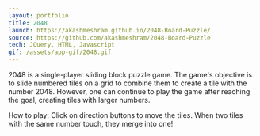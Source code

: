 ```yaml
---
layout: portfolio
title: 2048
launch: https://akashmeshram.github.io/2048-Board-Puzzle/
source: https://github.com/akashmeshram/2048-Board-Puzzle
tech: JQuery, HTML, Javascript
gif: /assets/app-gif/2048.gif
---
```


2048 is a single-player sliding block puzzle game.
The game's objective is to slide numbered tiles on a grid to combine them to create a tile with the number 2048. However, one can continue to play the game after reaching the goal, creating tiles with larger numbers.

How to play: Click on direction buttons to move the tiles. When two tiles with the same number touch, they merge into one! 
